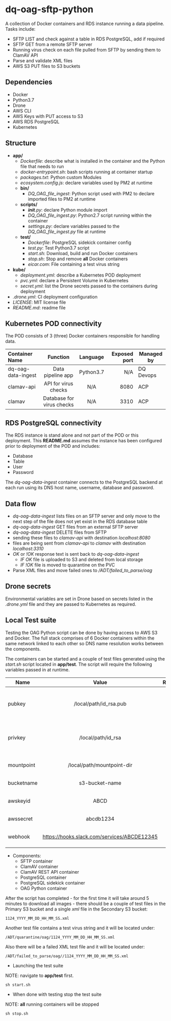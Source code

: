 # dq-oag-sftp-python

A collection of Docker containers and RDS instance running a data pipeline.
Tasks include:
- SFTP LIST and check against a table in RDS PostgreSQL, add if required
- SFTP GET from a remote SFTP server
- Running virus check on each file pulled from SFTP by sending them to ClamAV API
- Parse and validate XML files
- AWS S3 PUT files to S3 buckets

## Dependencies

- Docker
- Python3.7
- Drone
- AWS CLI
- AWS Keys with PUT access to S3
- AWS RDS PostgreSQL
- Kubernetes

## Structure

- **app/**
  - *Dockerfile*: describe what is installed in the container and the Python file that needs to run
  - *docker-entrypoint.sh*: bash scripts running at container startup
  - *packages.txt*: Python custom Modules
  - *ecosystem.config.js*: declare variables used by PM2 at runtime
  - **bin/**
    - *DQ_OAG_file_ingest*: Python script used with PM2 to declare imported files to PM2 at runtime
  - **scripts/**
    - *__init__.py*: declare Python module import
    - *DQ_OAG_file_ingest.py*: Python2.7 script running within the container
    - *settings.py*: declare variables passed to the *DQ_OAG_file_ingest.py* file at runtime
  - **test/**
    - *Dockerfile*: PostgreSQL sidekick container config
    - *test.py*: Test Python3.7 script
    - *start.sh*: Download, build and run Docker containers
    - *stop.sh*: Stop and remove **all** Docker containers
    - *eicar.com*: File containing a test virus string
- **kube/**
  - *deployment.yml*: describe a Kubernetes POD deployment
  - *pvc.yml*: declare a Persistent Volume in Kubernetes
  - *secret.yml*: list the Drone secrets passed to the containers during deployment  
- *.drone.yml*: CI deployment configuration
- *LICENSE*: MIT license file
- *README.md*: readme file

## Kubernetes POD connectivity

The POD consists of 3 (three) Docker containers responsible for handling data.

| Container Name | Function | Language | Exposed port | Managed by |
| :--- | :---: | :---: | ---: | --- |
| dq-oag-data-ingest | Data pipeline app| Python3.7 | N/A | DQ Devops |
| clamav-api | API for virus checks | N/A | 8080 |ACP |
| clamav | Database for virus checks | N/A | 3310 |ACP |


## RDS PostgreSQL connectivity

The RDS instance is stand alone and not part of the POD or this deployment. This **README.md** assumes the instance has been configured prior to deployment of the POD and includes:

- Database
- Table
- User
- Password

The *dq-oag-data-ingest* container connects to the PostgreSQL backend at each run using its DNS host name, username, database and password.

## Data flow

- *dq-oag-data-ingest* lists files on an SFTP server and only move to the next step of the file does not yet exist in the RDS database table
- *dq-oag-data-ingest* GET files from an external SFTP server
- *dq-oag-data-ingest* DELETE files from SFTP
- sending these files to *clamav-api* with destination *localhost:8080*
- files are being sent from *clamav-api* to *clamav* with destination *localhost:3310*
- *OK* or *!OK* response text is sent back to *dq-oag-data-ingest*
  - *IF OK* file is uploaded to S3 and deleted from local storage
  - *IF !OK* file is moved to quarantine on the PVC
- Parse XML files and move failed ones to */ADT/failed_to_parse/oag*  

## Drone secrets

Environmental variables are set in Drone based on secrets listed in the *.drone.yml* file and they are passed to Kubernetes as required.

## Local Test suite

Testing the OAG Python script can be done by having access to AWS S3 and Docker.
The full stack comprises of 6 Docker containers within the same network linked to each other so DNS name resolution works between the components.

The containers can be started and a couple of test files generated using the *start.sh* script located in **app/test**.
The script will require the following variables passed in at runtime.

|Name|Value|Required|Description|
| --- |:---:| :---:| --- |
| pubkey | /local/path/id_rsa.pub | True | Public SSH key used by the SFTP server|
| privkey | /local/path/id_rsa | True | Private SSH used to connect to the SFTP server|
| mountpoint|  /local/path/mountpoint-dir | True | SFTP source directory|
| bucketname | s3-bucket-name | True | S3 bucket name |
| awskeyid | ABCD | True | AWS access key ID |
| awssecret | abcdb1234 | True | AWS Secret access key |
| webhook | https://hooks.slack.com/services/ABCDE12345 | True | Slack Webhook URL |

- Components:
  - SFTP container
  - ClamAV container
  - ClamAV REST API container
  - PostgreSQL container
  - PostgreSQL sidekick container
  - OAG Python container

After the script has completed - for the first time it will take around 5 minutes to download all images - there should be a couple of test files in the Primary S3 bucket and a single *xml* file in the Secondary S3 bucket:

```
1124_YYYY_MM_DD_HH_MM_SS.xml
```
Another test file contains a test virus string and it will be located under:

```
/ADT/quarantine/oag/1124_YYYY_MM_DD_HH_MM_SS.xml
```

Also there will be a failed XML test file and it will be located under:

```
/ADT/failed_to_parse/oag//1124_YYYY_MM_DD_HH_MM_SS.xml
```

- Launching the test suite

NOTE: navigate to **app/test** first.

```
sh start.sh
```

- When done with testing stop the test suite

NOTE: **all** running containers will be stopped

```
sh stop.sh
```
